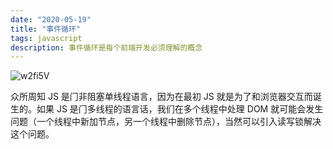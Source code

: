 ```yaml
---
date: "2020-05-19"
title: "事件循环"
tags: javascript
description: 事件循环是每个前端开发必须理解的概念
---
```


![w2fi5V](https://cdn.jsdelivr.net/gh/manonicu/pics@master/uPic/w2fi5V.jpg)

众所周知 JS 是⻔⾮阻塞单线程语⾔，因为在最初 JS 就是为了和浏览器交互⽽诞⽣的。如果 JS 是⻔多线程的语⾔话，我们在多个线程中处理 DOM 就可能会发⽣问题（⼀个线程中新加节点，另⼀个线程中删除节点），当然可以引⼊读写锁解决这个问题。

